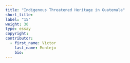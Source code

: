 ```yaml
---
title: "Indigenous Threatened Heritage in Guatemala"
short_title:
label: "15"
weight: 30
type: essay
copyright:
contributor:
  - first_name: Victor
    last_name: Montejo
    bio:
---
```

